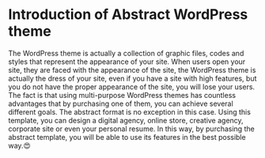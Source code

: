 # Introduction of Abstract WordPress theme
The WordPress theme is actually a collection of graphic files, codes and styles that represent the appearance of your site. When users open your site, they are faced with the appearance of the site, the WordPress theme is actually the dress of your site, even if you have a site with high features, but you do not have the proper appearance of the site, you will lose your users.
The fact is that using multi-purpose WordPress themes has countless advantages that by purchasing one of them, you can achieve several different goals. The abstract format is no exception in this case. Using this template, you can design a digital agency, online store, creative agency, corporate site or even your personal resume. In this way, by purchasing the abstract template, you will be able to use its features in the best possible way.😍
